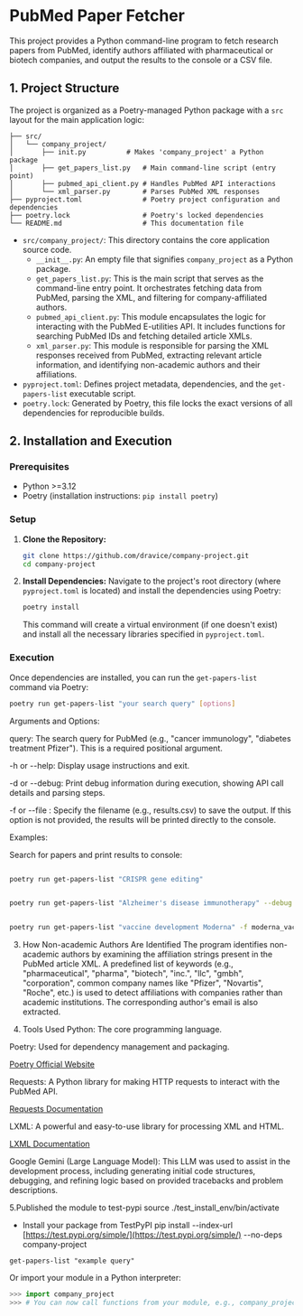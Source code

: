 # PubMed Paper Fetcher

This project provides a Python command-line program to fetch research papers from PubMed, identify authors affiliated with pharmaceutical or biotech companies, and output the results to the console or a CSV file.

## 1. Project Structure

The project is organized as a Poetry-managed Python package with a `src` layout for the main application logic:
```company-project/
├── src/
│   └── company_project/
│       ├── init.py          # Makes 'company_project' a Python package
│       ├── get_papers_list.py   # Main command-line script (entry point)
│       ├── pubmed_api_client.py # Handles PubMed API interactions
│       └── xml_parser.py        # Parses PubMed XML responses
├── pyproject.toml               # Poetry project configuration and dependencies
├── poetry.lock                  # Poetry's locked dependencies
└── README.md                    # This documentation file
```
* `src/company_project/`: This directory contains the core application source code.
    * `__init__.py`: An empty file that signifies `company_project` as a Python package.
    * `get_papers_list.py`: This is the main script that serves as the command-line entry point. It orchestrates fetching data from PubMed, parsing the XML, and filtering for company-affiliated authors.
    * `pubmed_api_client.py`: This module encapsulates the logic for interacting with the PubMed E-utilities API. It includes functions for searching PubMed IDs and fetching detailed article XMLs.
    * `xml_parser.py`: This module is responsible for parsing the XML responses received from PubMed, extracting relevant article information, and identifying non-academic authors and their affiliations.
* `pyproject.toml`: Defines project metadata, dependencies, and the `get-papers-list` executable script.
* `poetry.lock`: Generated by Poetry, this file locks the exact versions of all dependencies for reproducible builds.

## 2. Installation and Execution

### Prerequisites

* Python >=3.12
* Poetry (installation instructions: `pip install poetry`)

### Setup

1.  **Clone the Repository:**
    ```bash
    git clone https://github.com/dravice/company-project.git
    cd company-project
    ```
    

2.  **Install Dependencies:**
    Navigate to the project's root directory (where `pyproject.toml` is located) and install the dependencies using Poetry:
    ```bash
    poetry install
    ```
    This command will create a virtual environment (if one doesn't exist) and install all the necessary libraries specified in `pyproject.toml`.

### Execution

Once dependencies are installed, you can run the `get-papers-list` command via Poetry:

```bash
poetry run get-papers-list "your search query" [options]
```
Arguments and Options:

query: The search query for PubMed (e.g., "cancer immunology", "diabetes treatment Pfizer"). This is a required positional argument.

-h or --help: Display usage instructions and exit.

-d or --debug: Print debug information during execution, showing API call details and parsing steps.

-f <filename> or --file <filename>: Specify the filename (e.g., results.csv) to save the output. If this option is not provided, the results will be printed directly to the console.

Examples:

Search for papers and print results to console:

```Bash

poetry run get-papers-list "CRISPR gene editing"
```
```Bash

poetry run get-papers-list "Alzheimer's disease immunotherapy" --debug --file alz_results.csv
```
```Bash

poetry run get-papers-list "vaccine development Moderna" -f moderna_vaccines.csv
```
3. How Non-academic Authors Are Identified
The program identifies non-academic authors by examining the affiliation strings present in the PubMed article XML. A predefined list of keywords (e.g., "pharmaceutical", "pharma", "biotech", "inc.", "llc", "gmbh", "corporation", common company names like "Pfizer", "Novartis", "Roche", etc.) is used to detect affiliations with companies rather than academic institutions. The corresponding author's email is also extracted.

4. Tools Used
Python: The core programming language.

Poetry: Used for dependency management and packaging.

[Poetry Official Website](https://python-poetry.org/)

Requests: A Python library for making HTTP requests to interact with the PubMed API.

[Requests Documentation](https://requests.readthedocs.io/en/latest/)

LXML: A powerful and easy-to-use library for processing XML and HTML.

[LXML Documentation](https://lxml.de/tutorial.html)

Google Gemini (Large Language Model): This LLM was used to assist in the development process, including generating initial code structures, debugging, and refining logic based on provided tracebacks and problem descriptions.

5.Published the module to test-pypi
source ./test_install_env/bin/activate

* Install your package from TestPyPI
pip install --index-url [https://test.pypi.org/simple/](https://test.pypi.org/simple/) --no-deps company-project

``` Now you can use your command-line script:
get-papers-list "example query"
```

 Or import your module in a Python interpreter:
 ```python
 >>> import company_project
 >>> # You can now call functions from your module, e.g., company_project.pubmed_api_client.search_pubmed_ids(...)
```
